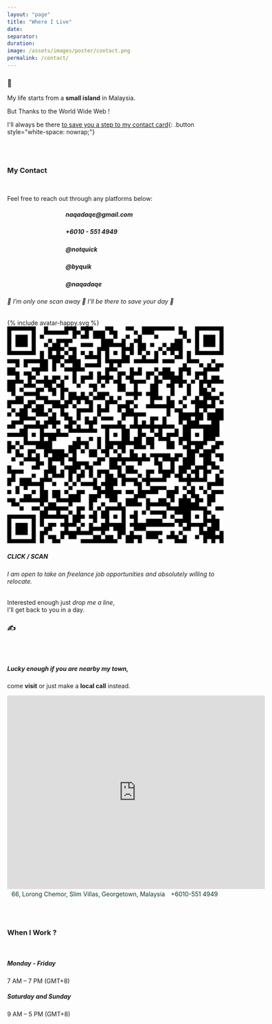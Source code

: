```yaml
---
layout: "page"
title: "Where I Live"
date: 
separator: 
duration: 
image: /assets/images/poster/contact.png
permalink: /contact/
---
```



### &#128026; 

My life starts from a **small island** in Malaysia.

But Thanks to the World Wide Web !

I'll always be there 
[to save you a step to my contact card](#qr-card){: .button style="white-space: nowrap;"}
<i class="fa fa-mouse-pointer"></i>

<br/><br/>



### My Contact

<br/>

Feel free to reach out through any platforms below:


<div style="text-align: left; margin: auto; width: 50%;">

<h5><a href="mailto:naqadaqe@gmail.com?subject=Greetings%20from%20%5BX%5D&body=Hi%20Naqadaqe%2C%0D%0A%0D%0AMy%20name%20is%20%5BX%5D%20and%20I%E2%80%99m%20currently%20looking%20for%20..." target="_blank" rel="noopener noreferrer" style="text-decoration: none;">
    <i class="fa-solid fa-envelope" style="color: #043927; margin-right: 10px;"></i>
    naqadaqe@gmail.com
</a></h5>

<h5><a href="https://wa.me/60105514949?text=Hi%20Naqadaqe%2C%0AMy%20name%20is%20%5BX%5D%20from%20%5BX%5D%20and%20I'm%20currently%20looking%20for..." target="_blank" rel="noopener noreferrer" style="text-decoration: none;">
    <i class="fa-brands fa-whatsapp" style="color: #043927; margin-right: 10px;"></i>
    +6010 - 551 4949
</a></h5>

<h5><a href="https://www.facebook.com/notquick" target="_blank" rel="noopener noreferrer" style="text-decoration: none;">
    <i class="fa-brands fa-facebook" style="color: #043927; margin-right: 10px;"></i>
    @notquick
</a></h5>

<h5><a href="https://www.instagram.com/byquik" target="_blank" rel="noopener noreferrer" style="text-decoration: none;">
    <i class="fa-brands fa-instagram" style="color: #043927; margin-right: 10px;"></i>
    @byquik
</a></h5>

<h5><a href="https://www.github.com/naqadaqe" target="_blank" rel="noopener noreferrer" style="text-decoration: none;">
    <i class="fa-brands fa-github" style="color: #043927; margin-right: 10px;"></i>
    @naqadaqe
</a></h5>

</div>



<!---
    QR Card Wrapper
-->

<div id="qr-card" href="https://google.com">
    <a class="qr-vcf" href="/assets/files/naqadaqe.vcf"></a>
    <h6 class="qr-text">
        &#127932; I'm only one scan away &#127925; I'll be there to save your day &#127908;
    </h6>
    <div class="square-wrapper">
        <div class="square">
            {% include avatar-happy.svg %}
        </div>
        <img class="square" src="/assets/images/qrcode.png"/>
    </div>
    <h5 class="qr-text">CLICK / SCAN</h5>
</div>

<!--- end QR Card Wrapper --> 


###### I am open to take on freelance job opportunities and absolutely willing to relocate.

Interested enough just *drop me a line*,   
I'll get back to you in a day.

### &#9997;

<br/><br/>



<!---
    Location
-->

##### Lucky enough if you are nearby my town, 

come **visit** or just make a **local call** instead.

<iframe src="https://www.google.com/maps/embed?pb=!1m18!1m12!1m3!1d3971.246755450672!2d100.49284936215393!3d5.530366648423712!2m3!1f0!2f0!3f0!3m2!1i1024!2i768!4f13.1!3m3!1m2!1s0x304ad117e69a40dd%3A0x18e47b21979cdcc!2sLrg%20Mekar%20Sari%208%2C%20Kepala%20Batas%2C%20Pulau%20Pinang!5e0!3m2!1sen!2smy!4v1654941719718!5m2!1sen!2smy" width="600" height="450" style="border:0;" allowfullscreen="" loading="lazy" referrerpolicy="no-referrer-when-downgrade"></iframe>

<a href="https://goo.gl/maps/aB2CVVhiJf1Z98Ev6" target="_blank" rel="noopener noreferrer" style="text-decoration: none; color: #043927;">
    <i class="fa-solid fa-location-dot" style="margin-right: 10px;"></i>
    66, Lorong Chemor, Slim Villas, Georgetown, Malaysia
</a> 

<a href="tel:+60105514949" target="_blank" rel="noopener noreferrer" style="text-decoration: none; color: #043927;">
    <i class="fa-solid fa-phone" style="margin-right: 10px;"></i>
    +6010-551 4949
</a>

<br/><br/>



<!--- 
    Working Time
-->

### <i class="fa-solid fa-business-time"></i> When I Work ?

<br/>

##### Monday - Friday

7 AM – 7 PM (GMT+8)

##### Saturday and Sunday

9 AM – 5 PM (GMT+8)

